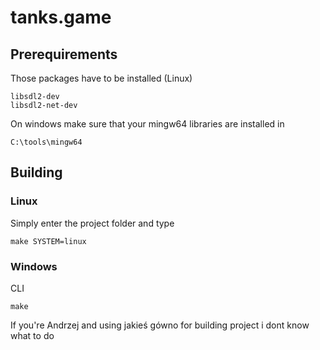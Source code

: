 # tanks.game

## Prerequirements

Those packages have to be installed (Linux)
```
libsdl2-dev
libsdl2-net-dev
```

On windows make sure that your mingw64 libraries are installed in
```
C:\tools\mingw64
```

## Building

### Linux
Simply enter the project folder and type
```
make SYSTEM=linux
```

### Windows
CLI
```
make
```
If you're Andrzej and using jakieś gówno for building project i dont know what to do
